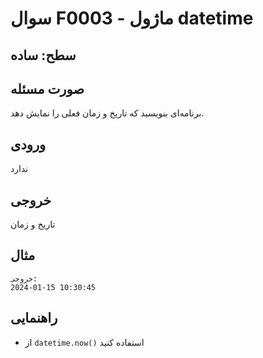 # سوال F0003 - ماژول datetime

## سطح: ساده

## صورت مسئله
برنامه‌ای بنویسید که تاریخ و زمان فعلی را نمایش دهد.

## ورودی
ندارد

## خروجی
تاریخ و زمان

## مثال
```
خروجی:
2024-01-15 10:30:45
```

## راهنمایی
- از `datetime.now()` استفاده کنید
